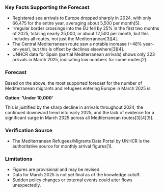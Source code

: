 ### Key Facts Supporting the Forecast

- Registered sea arrivals to Europe dropped sharply in 2024, with only 66,475 for the entire year, averaging about 5,500 per month[5].
- Irregular border crossings into the EU fell by 25% in the first two months of 2025, totaling nearly 25,000, or about 12,500 per month, but this includes all routes, not just the Mediterranean[3][4].
- The Central Mediterranean route saw a notable increase (+48% year-on-year), but this is offset by declines elsewhere[3][4].
- UNHCR data for Spain (partial Mediterranean arrivals) shows only 323 arrivals in March 2025, indicating low numbers for some routes[2].

### Forecast

Based on the above, the most supported forecast for the number of Mediterranean migrants and refugees entering Europe in March 2025 is:

**Option: 'Under 10,000'**

This is justified by the sharp decline in arrivals throughout 2024, the continued downward trend into early 2025, and the lack of evidence for a significant surge in March 2025 across all Mediterranean routes[3][4][5].

### Verification Source

- The Mediterranean Refugees/Migrants Data Portal by UNHCR is the authoritative source for monthly arrival figures[1].

### Limitations

- Figures are provisional and may be revised.
- Data for March 2025 is not yet final as of the knowledge cutoff.
- Sudden policy changes or external events could alter flows unexpectedly.